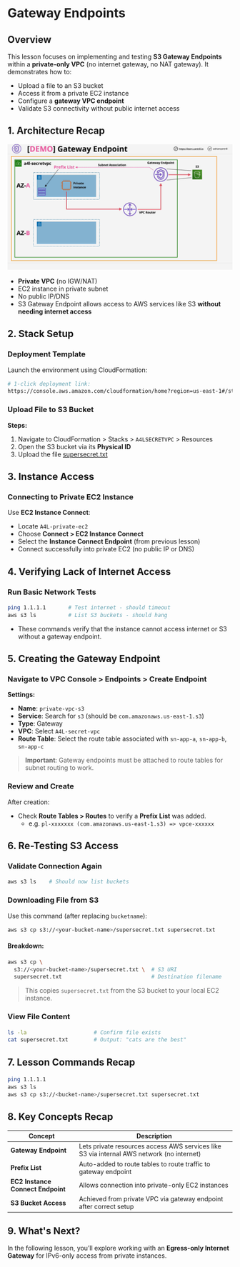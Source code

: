 # Gateway Endpoints

## Overview

This lesson focuses on implementing and testing **S3 Gateway Endpoints** within a **private-only VPC** (no internet gateway, no NAT gateway). It demonstrates how to:

- Upload a file to an S3 bucket
- Access it from a private EC2 instance
- Configure a **gateway VPC endpoint**
- Validate S3 connectivity without public internet access

## 1. Architecture Recap

![alt text](./Images/image-8.png)

- **Private VPC** (no IGW/NAT)
- EC2 instance in private subnet
- No public IP/DNS
- S3 Gateway Endpoint allows access to AWS services like S3 **without needing internet access**

## 2. Stack Setup

### Deployment Template

Launch the environment using CloudFormation:

```bash
# 1-click deployment link:
https://console.aws.amazon.com/cloudformation/home?region=us-east-1#/stacks/create/review?templateURL=https://learn-cantrill-labs.s3.amazonaws.com/awscoursedemos/0025-aws-associate-vpc-vpcendpoints/privatevpc_AL2023.yaml&stackName=A4LSECRETVPC
```

### Upload File to S3 Bucket

**Steps:**

1. Navigate to CloudFormation > Stacks > `A4LSECRETVPC` > Resources
2. Open the S3 bucket via its **Physical ID**
3. Upload the file [supersecret.txt](https://learn-cantrill-labs.s3.amazonaws.com/awscoursedemos/0025-aws-associate-vpc-vpcendpoints/supersecret.txt)

## 3. Instance Access

### Connecting to Private EC2 Instance

Use **EC2 Instance Connect**:

- Locate `A4L-private-ec2`
- Choose **Connect > EC2 Instance Connect**
- Select the **Instance Connect Endpoint** (from previous lesson)
- Connect successfully into private EC2 (no public IP or DNS)

## 4. Verifying Lack of Internet Access

### Run Basic Network Tests

```bash
ping 1.1.1.1       # Test internet - should timeout
aws s3 ls          # List S3 buckets - should hang
```

- These commands verify that the instance cannot access internet or S3 without a gateway endpoint.

## 5. Creating the Gateway Endpoint

### Navigate to VPC Console > Endpoints > Create Endpoint

**Settings:**

- **Name**: `private-vpc-s3`
- **Service**: Search for `s3` (should be `com.amazonaws.us-east-1.s3`)
- **Type**: Gateway
- **VPC**: Select `A4L-secret-vpc`
- **Route Table**: Select the route table associated with `sn-app-a`, `sn-app-b`, `sn-app-c`

> **Important**: Gateway endpoints must be attached to route tables for subnet routing to work.

### Review and Create

After creation:

- Check **Route Tables > Routes** to verify a **Prefix List** was added.
  - e.g. `pl-xxxxxxx (com.amazonaws.us-east-1.s3) => vpce-xxxxxx`

## 6. Re-Testing S3 Access

### Validate Connection Again

```bash
aws s3 ls    # Should now list buckets
```

### Downloading File from S3

Use this command (after replacing `bucketname`):

```bash
aws s3 cp s3://<your-bucket-name>/supersecret.txt supersecret.txt
```

#### Breakdown:

```bash
aws s3 cp \
  s3://<your-bucket-name>/supersecret.txt \  # S3 URI
  supersecret.txt                            # Destination filename
```

> This copies `supersecret.txt` from the S3 bucket to your local EC2 instance.

### View File Content

```bash
ls -la                     # Confirm file exists
cat supersecret.txt        # Output: "cats are the best"
```

## 7. Lesson Commands Recap

```bash
ping 1.1.1.1
aws s3 ls
aws s3 cp s3://<bucket-name>/supersecret.txt supersecret.txt
```

## 8. Key Concepts Recap

| Concept                           | Description                                                                               |
| --------------------------------- | ----------------------------------------------------------------------------------------- |
| **Gateway Endpoint**              | Lets private resources access AWS services like S3 via internal AWS network (no internet) |
| **Prefix List**                   | Auto-added to route tables to route traffic to gateway endpoint                           |
| **EC2 Instance Connect Endpoint** | Allows connection into private-only EC2 instances                                         |
| **S3 Bucket Access**              | Achieved from private VPC via gateway endpoint after correct setup                        |

## 9. What's Next?

In the following lesson, you’ll explore working with an **Egress-only Internet Gateway** for IPv6-only access from private instances.
